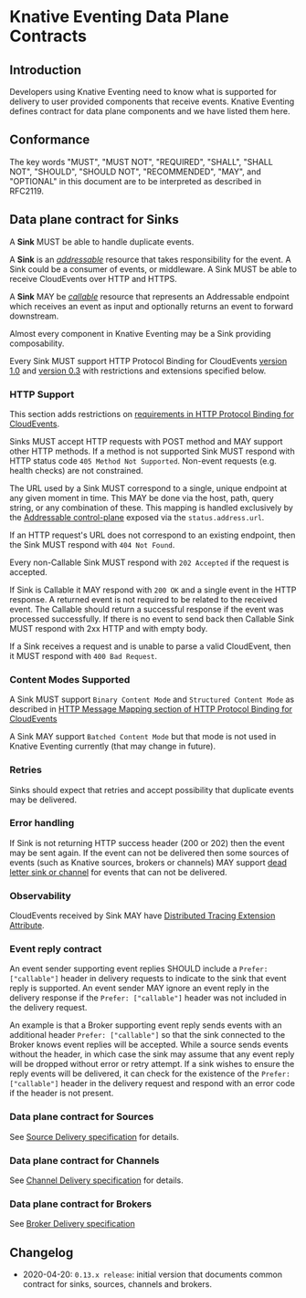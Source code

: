 # Knative Eventing Data Plane Contracts

## Introduction

Developers using Knative Eventing need to know what is supported for delivery to
user provided components that receive events. Knative Eventing defines contract
for data plane components and we have listed them here.

## Conformance

The key words "MUST", "MUST NOT", "REQUIRED", "SHALL", "SHALL NOT", "SHOULD",
"SHOULD NOT", "RECOMMENDED", "MAY", and "OPTIONAL" in this document are to be
interpreted as described in RFC2119.

## Data plane contract for Sinks

A **Sink** MUST be able to handle duplicate events.

A **Sink** is an [_addressable_](./interfaces.md#addressable) resource that
takes responsibility for the event. A Sink could be a consumer of events, or
middleware. A Sink MUST be able to receive CloudEvents over HTTP and HTTPS.

A **Sink** MAY be [_callable_](./interfaces.md#callable) resource that
represents an Addressable endpoint which receives an event as input and
optionally returns an event to forward downstream.

Almost every component in Knative Eventing may be a Sink providing
composability.

Every Sink MUST support HTTP Protocol Binding for CloudEvents
[version 1.0](https://github.com/cloudevents/spec/blob/v1.0/http-protocol-binding.md)
and
[version 0.3](https://github.com/cloudevents/spec/blob/v0.3/http-transport-binding.md)
with restrictions and extensions specified below.

### HTTP Support

This section adds restrictions on
[requirements in HTTP Protocol Binding for CloudEvents](https://github.com/cloudevents/spec/blob/v1.0/http-protocol-binding.md#12-relation-to-http).

Sinks MUST accept HTTP requests with POST method and MAY support other HTTP
methods. If a method is not supported Sink MUST respond with HTTP status code
`405 Method Not Supported`. Non-event requests (e.g. health checks) are not
constrained.

The URL used by a Sink MUST correspond to a single, unique endpoint at any given
moment in time. This MAY be done via the host, path, query string, or any
combination of these. This mapping is handled exclusively by the
[Addressable control-plane](./interfaces.md#control-plane) exposed via the
`status.address.url`.

If an HTTP request's URL does not correspond to an existing endpoint, then the
Sink MUST respond with `404 Not Found`.

Every non-Callable Sink MUST respond with `202 Accepted` if the request is
accepted.

If Sink is Callable it MAY respond with `200 OK` and a single event in the HTTP
response. A returned event is not required to be related to the received event.
The Callable should return a successful response if the event was processed
successfully. If there is no event to send back then Callable Sink MUST respond
with 2xx HTTP and with empty body.

If a Sink receives a request and is unable to parse a valid CloudEvent, then it
MUST respond with `400 Bad Request`.

### Content Modes Supported

A Sink MUST support `Binary Content Mode` and `Structured Content Mode` as
described in
[HTTP Message Mapping section of HTTP Protocol Binding for CloudEvents](https://github.com/cloudevents/spec/blob/master/http-protocol-binding.md#3-http-message-mapping)

A Sink MAY support `Batched Content Mode` but that mode is not used in Knative
Eventing currently (that may change in future).

### Retries

Sinks should expect that retries and accept possibility that duplicate events
may be delivered.

### Error handling

If Sink is not returning HTTP success header (200 or 202) then the event may be
sent again. If the event can not be delivered then some sources of events (such
as Knative sources, brokers or channels) MAY support
[dead letter sink or channel](../delivery/README.md) for events that can not be
delivered.

### Observability

CloudEvents received by Sink MAY have
[Distributed Tracing Extension Attribute](https://github.com/cloudevents/spec/blob/v1.0/extensions/distributed-tracing.md).

### Event reply contract

An event sender supporting event replies SHOULD include a `Prefer: ["callable"]` header
in delivery requests to indicate to the sink that event reply is supported. An event
sender MAY ignore an event reply in the delivery response if the `Prefer: ["callable"]`
header was not included in the delivery request.

An example is that a Broker supporting event reply sends events with an additional header
`Prefer: ["callable"]` so that the sink connected to the Broker knows event replies will
be accepted. While a source sends events without the header, in which case the sink may
assume that any event reply will be dropped without error or retry attempt. If a sink
wishes to ensure the reply events will be delivered, it can check for the existence of
the `Prefer: ["callable"]` header in the delivery request and respond with an error code
if the header is not present.

### Data plane contract for Sources

See [Source Delivery specification](../spec/sources.md#source-event-delivery)
for details.

### Data plane contract for Channels

See [Channel Delivery specification](../spec/channel.md#data-plane) for details.

### Data plane contract for Brokers

See [Broker Delivery specification](../spec/broker.md)

## Changelog

- 2020-04-20: `0.13.x release`: initial version that documents common contract
  for sinks, sources, channels and brokers.
